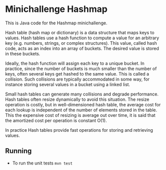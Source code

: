 # Minichallenge Hashmap

This is Java code for the Hashmap minichallenge.

Hash table (hash map or dictionary) is a data structure that maps keys to values. Hash tables use a hash function to
compute a value for an arbitrary key (e.g. numbers, strings, or complex structures). This value, called hash code, acts
as an index into an array of buckets. The desired value is stored in these buckets.

Ideally, the hash function will assign each key to a unique bucket. In practice, since the number of buckets is much smaller
than the number of keys, often several keys get hashed to the same value. This is called a collision.  Such collisions
are typically accommodated in some way, for instance storing several values in a bucket using a linked list.

Small hash tables can generate many collisions and degrade performance. Hash tables often resize dynamically to avoid this situation.
The resize operation is costly, but in well-dimensioned hash table, the average cost for each lookup is independent
of the number of elements stored in the table. This the expensive cost of resizing is average out over time, it is said
that the amortized cost per operation is constant O(1).

In practice Hash tables provide fast operations for storing and retrieving values.

## Running

* To run the unit tests `mvn test`